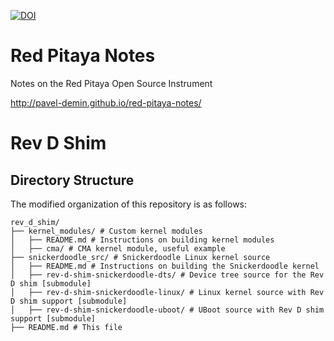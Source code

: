 [![DOI](https://zenodo.org/badge/28404370.svg)](https://zenodo.org/badge/latestdoi/28404370)

# Red Pitaya Notes

Notes on the Red Pitaya Open Source Instrument

http://pavel-demin.github.io/red-pitaya-notes/


# Rev D Shim

## Directory Structure

The modified organization of this repository is as follows:
```
rev_d_shim/
├── kernel_modules/ # Custom kernel modules
│   ├── README.md # Instructions on building kernel modules
│   ├── cma/ # CMA kernel module, useful example
├── snickerdoodle_src/ # Snickerdoodle Linux kernel source
│   ├── README.md # Instructions on building the Snickerdoodle kernel
│   ├── rev-d-shim-snickerdoodle-dts/ # Device tree source for the Rev D shim [submodule]
│   ├── rev-d-shim-snickerdoodle-linux/ # Linux kernel source with Rev D shim support [submodule]
│   ├── rev-d-shim-snickerdoodle-uboot/ # UBoot source with Rev D shim support [submodule]
├── README.md # This file
```